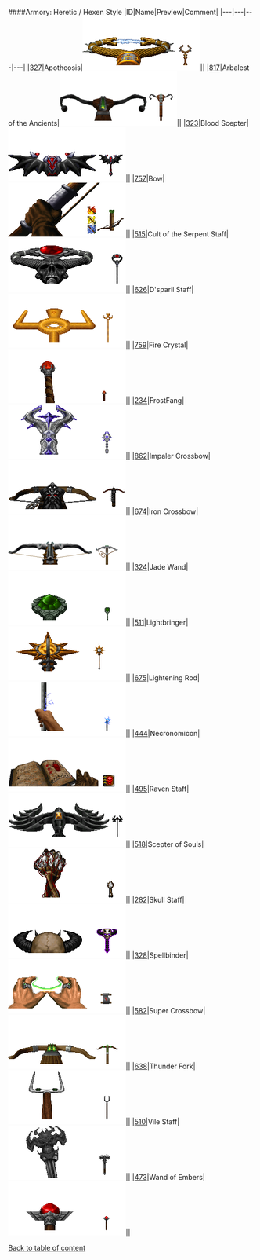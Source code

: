 ####Armory: Heretic / Hexen Style
|ID|Name|Preview|Comment|
|---|---|---|---|
|[327](https://github.com/alexey-lysiuk/Realm667-AAA-Cache/raw/master/data/0327.zip)|Apotheosis|![Apotheosis](images/armory/apotheosis.png)||
|[817](https://github.com/alexey-lysiuk/Realm667-AAA-Cache/raw/master/data/0817.zip)|Arbalest of the Ancients|![Arbalest of the Ancients](images/armory/arbaleste.png)||
|[323](https://github.com/alexey-lysiuk/Realm667-AAA-Cache/raw/master/data/0323.zip)|Blood Scepter|![Blood Scepter](images/armory/bloodscepter.png)||
|[757](https://github.com/alexey-lysiuk/Realm667-AAA-Cache/raw/master/data/0757.zip)|Bow|![Bow](images/armory/bow.png)||
|[515](https://github.com/alexey-lysiuk/Realm667-AAA-Cache/raw/master/data/0515.zip)|Cult of the Serpent Staff|![Cult of the Serpent Staff](images/armory/cultstaff.png)||
|[626](https://github.com/alexey-lysiuk/Realm667-AAA-Cache/raw/master/data/0626.zip)|D'sparil Staff|![D'sparil Staff](images/armory/dsparilstaff.png)||
|[759](https://github.com/alexey-lysiuk/Realm667-AAA-Cache/raw/master/data/0759.zip)|Fire Crystal|![Fire Crystal](images/armory/firecrystal.png)||
|[234](https://github.com/alexey-lysiuk/Realm667-AAA-Cache/raw/master/data/0234.zip)|FrostFang|![FrostFang](images/armory/frostfang.png)||
|[862](https://github.com/alexey-lysiuk/Realm667-AAA-Cache/raw/master/data/0862.zip)|Impaler Crossbow|![Impaler Crossbow](images/armory/impalerxbow.png)||
|[674](https://github.com/alexey-lysiuk/Realm667-AAA-Cache/raw/master/data/0674.zip)|Iron Crossbow|![Iron Crossbow](images/armory/ironxbow.png)||
|[324](https://github.com/alexey-lysiuk/Realm667-AAA-Cache/raw/master/data/0324.zip)|Jade Wand|![Jade Wand](images/armory/jadewand.png)||
|[511](https://github.com/alexey-lysiuk/Realm667-AAA-Cache/raw/master/data/0511.zip)|Lightbringer|![Lightbringer](images/armory/lightbringer.png)||
|[675](https://github.com/alexey-lysiuk/Realm667-AAA-Cache/raw/master/data/0675.zip)|Lightening Rod|![Lightening Rod](images/armory/lighteningrod.png)||
|[444](https://github.com/alexey-lysiuk/Realm667-AAA-Cache/raw/master/data/0444.zip)|Necronomicon|![Necronomicon](images/armory/necronomicon.png)||
|[495](https://github.com/alexey-lysiuk/Realm667-AAA-Cache/raw/master/data/0495.zip)|Raven Staff|![Raven Staff](images/armory/ravenstaff.png)||
|[518](https://github.com/alexey-lysiuk/Realm667-AAA-Cache/raw/master/data/0518.zip)|Scepter of Souls|![Scepter of Souls](images/armory/scepterofsouls.png)||
|[282](https://github.com/alexey-lysiuk/Realm667-AAA-Cache/raw/master/data/0282.zip)|Skull Staff|![Skull Staff](images/armory/skullstaff.png)||
|[328](https://github.com/alexey-lysiuk/Realm667-AAA-Cache/raw/master/data/0328.zip)|Spellbinder|![Spellbinder](images/armory/spellbinder.png)||
|[582](https://github.com/alexey-lysiuk/Realm667-AAA-Cache/raw/master/data/0582.zip)|Super Crossbow|![Super Crossbow](images/armory/supercrossbow.png)||
|[638](https://github.com/alexey-lysiuk/Realm667-AAA-Cache/raw/master/data/0638.zip)|Thunder Fork|![Thunder Fork](images/armory/thunderfork.png)||
|[510](https://github.com/alexey-lysiuk/Realm667-AAA-Cache/raw/master/data/0510.zip)|Vile Staff|![Vile Staff](images/armory/vilestaff.png)||
|[473](https://github.com/alexey-lysiuk/Realm667-AAA-Cache/raw/master/data/0473.zip)|Wand of Embers|![Wand of Embers](images/armory/wandofembers.png)||

[Back to table of content](../readme.md)
